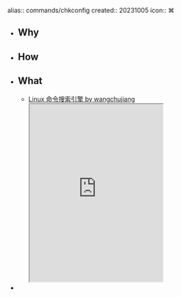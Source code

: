 alias:: commands/chkconfig
created:: 20231005
icon:: ⌘

- ## Why
- ## How
- ## What
  - [Linux 命令搜索引擎 by wangchujiang](https://wangchujiang.com/linux-command/c/cat.html)
    <iframe src="https://wangchujiang.com/linux-command/c/chkconfig.html" style="height: 400px"></iframe>
-